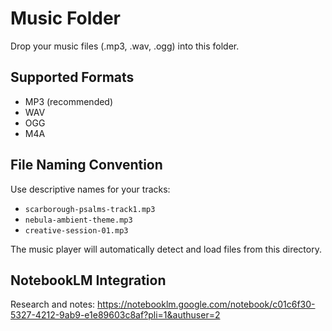 # Music Folder

Drop your music files (.mp3, .wav, .ogg) into this folder.

## Supported Formats
- MP3 (recommended)
- WAV
- OGG
- M4A

## File Naming Convention
Use descriptive names for your tracks:
- `scarborough-psalms-track1.mp3`
- `nebula-ambient-theme.mp3`
- `creative-session-01.mp3`

The music player will automatically detect and load files from this directory.

## NotebookLM Integration
Research and notes: https://notebooklm.google.com/notebook/c01c6f30-5327-4212-9ab9-e1e89603c8af?pli=1&authuser=2